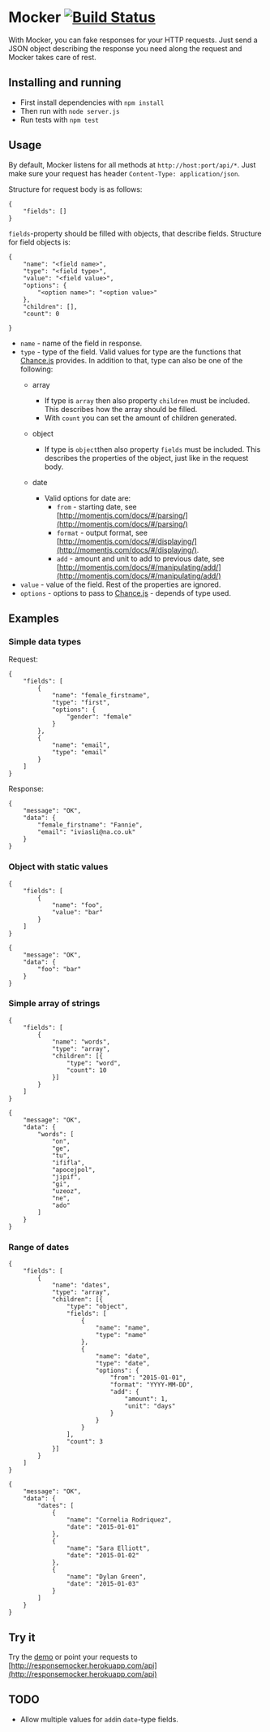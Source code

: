 # Mocker [![Build Status](https://travis-ci.org/hannupekka/mocker.svg?branch=master)](https://travis-ci.org/hannupekka/mocker)

With Mocker, you can fake responses for your HTTP requests. Just send a JSON object describing the response you need along the request and Mocker takes care of rest.

## Installing and running
* First install dependencies with `npm install`
* Then run with `node server.js`
* Run tests with `npm test`

## Usage
By default, Mocker listens for all methods at `http://host:port/api/*`. Just make sure your request has header `Content-Type: application/json`.

Structure for request body is as follows:

```
{
	"fields": []
}
```

`fields`-property should be filled with objects, that describe fields. Structure for field objects is:

```
{
	"name": "<field name>",
	"type": "<field type>",
	"value": "<field value>",
	"options": {
		"<option name>": "<option value>"
	},
	"children": [],
	"count": 0

}
```

* `name` - name of the field in response.
* `type` - type of the field. Valid values for type are the functions  that [Chance.js](http://chancejs.com/) provides. In addition to that, type can also be one of the following:
	* array
		* If type is `array` then also property `children` must be included. This describes how the array should be filled.
		* With `count` you can set the amount of children generated.

	* object
		* If type is `object`then also property `fields` must be included. This describes the properties of the object, just like in the request body.
	* date
		* Valid options for date are:
			* `from` - starting date, see [http://momentjs.com/docs/#/parsing/](http://momentjs.com/docs/#/parsing/)
			* `format` - output format, see [http://momentjs.com/docs/#/displaying/](http://momentjs.com/docs/#/displaying/).
			* `add` - amount and unit to add to previous date, see [http://momentjs.com/docs/#/manipulating/add/](http://momentjs.com/docs/#/manipulating/add/)
* `value` - value of the field. Rest of the properties are ignored.
* `options` - options to pass to [Chance.js](http://chancejs.com/) - depends of type used.

## Examples
### Simple data types

Request:

```
{
	"fields": [
		{
			"name": "female_firstname",
			"type": "first",
			"options": {
				"gender": "female"
			}
		},
		{
			"name": "email",
			"type": "email"
		}
	]
}
```

Response:

```
{
	"message": "OK",
	"data": {
		"female_firstname": "Fannie",
		"email": "iviasli@na.co.uk"
	}
}
```

### Object with static values
```
{
	"fields": [
		{
			"name": "foo",
			"value": "bar"
		}
	]
}
```
```
{
	"message": "OK",
	"data": {
		"foo": "bar"
	}
}
```

### Simple array of strings
```
{
	"fields": [
		{
			"name": "words",
			"type": "array",
			"children": [{
				"type": "word",
				"count": 10
			}]
		}
	]
}
```
```
{
	"message": "OK",
	"data": {
		"words": [
			"on",
			"ge",
			"tu",
			"ififla",
			"apocejpol",
			"jipif",
			"gi",
			"uzeoz",
			"ne",
			"ado"
		]
	}
}
```
### Range of dates
```
{
	"fields": [
		{
			"name": "dates",
			"type": "array",
			"children": [{
				"type": "object",
				"fields": [
					{
						"name": "name",
						"type": "name"
					},
					{
						"name": "date",
						"type": "date",
						"options": {
							"from": "2015-01-01",
							"format": "YYYY-MM-DD",
							"add": {
								"amount": 1,
								"unit": "days"
							}
						}
					}
				],
				"count": 3
			}]
		}
	]
}
```
```
{
	"message": "OK",
	"data": {
		"dates": [
			{
				"name": "Cornelia Rodriquez",
				"date": "2015-01-01"
			},
			{
				"name": "Sara Elliott",
				"date": "2015-01-02"
			},
			{
				"name": "Dylan Green",
				"date": "2015-01-03"
			}
		]
	}
}
```

## Try it
Try the [demo](http://responsemocker.herokuapp.com/) or point your requests to [http://responsemocker.herokuapp.com/api](http://responsemocker.herokuapp.com/api)

## TODO
* Allow multiple values for `add`in `date`-type fields.
